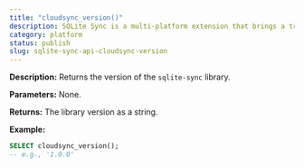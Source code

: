```yaml
---
title: "cloudsync_version()"
description: SQLite Sync is a multi-platform extension that brings a true local-first experience to your applications with minimal effort.
category: platform
status: publish
slug: sqlite-sync-api-cloudsync-version
---
```


**Description:** Returns the version of the `sqlite-sync` library.

**Parameters:** None.

**Returns:** The library version as a string.

**Example:**

```sql
SELECT cloudsync_version();
-- e.g., '1.0.0'
```
